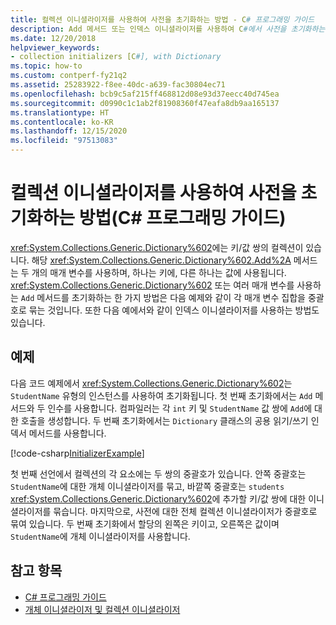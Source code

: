 ```yaml
---
title: 컬렉션 이니셜라이저를 사용하여 사전을 초기화하는 방법 - C# 프로그래밍 가이드
description: Add 메서드 또는 인덱스 이니셜라이저를 사용하여 C#에서 사전을 초기화하는 방법에 대해 알아봅니다. 이 예제에서는 두 가지 옵션을 모두 보여줍니다.
ms.date: 12/20/2018
helpviewer_keywords:
- collection initializers [C#], with Dictionary
ms.topic: how-to
ms.custom: contperf-fy21q2
ms.assetid: 25283922-f8ee-40dc-a639-fac30804ec71
ms.openlocfilehash: bcb9c5af215ff468812d08e93d37eecc40d745ea
ms.sourcegitcommit: d0990c1c1ab2f81908360f47eafa8db9aa165137
ms.translationtype: HT
ms.contentlocale: ko-KR
ms.lasthandoff: 12/15/2020
ms.locfileid: "97513083"
---
```

# <a name="how-to-initialize-a-dictionary-with-a-collection-initializer-c-programming-guide"></a>컬렉션 이니셜라이저를 사용하여 사전을 초기화하는 방법(C# 프로그래밍 가이드)

<xref:System.Collections.Generic.Dictionary%602>에는 키/값 쌍의 컬렉션이 있습니다. 해당 <xref:System.Collections.Generic.Dictionary%602.Add%2A> 메서드는 두 개의 매개 변수를 사용하며, 하나는 키에, 다른 하나는 값에 사용됩니다. <xref:System.Collections.Generic.Dictionary%602> 또는 여러 매개 변수를 사용하는 `Add` 메서드를 초기화하는 한 가지 방법은 다음 예제와 같이 각 매개 변수 집합을 중괄호로 묶는 것입니다. 또한 다음 예에서와 같이 인덱스 이니셜라이저를 사용하는 방법도 있습니다.

## <a name="example"></a>예제

다음 코드 예제에서 <xref:System.Collections.Generic.Dictionary%602>는 `StudentName` 유형의 인스턴스를 사용하여 초기화됩니다.  첫 번째 초기화에서는 `Add` 메서드와 두 인수를 사용합니다. 컴파일러는 각 `int` 키 및 `StudentName` 값 쌍에 `Add`에 대한 호출을 생성합니다. 두 번째 초기화에서는 `Dictionary` 클래스의 공용 읽기/쓰기 인덱서 메서드를 사용합니다.

[!code-csharp[InitializerExample](../../../../samples/snippets/csharp/programming-guide/classes-and-structs/object-collection-initializers/HowToDictionaryInitializer.cs#HowToDictionaryInitializer)]  

첫 번째 선언에서 컬렉션의 각 요소에는 두 쌍의 중괄호가 있습니다. 안쪽 중괄호는 `StudentName`에 대한 개체 이니셜라이저를 묶고, 바깥쪽 중괄호는 `students` <xref:System.Collections.Generic.Dictionary%602>에 추가할 키/값 쌍에 대한 이니셜라이저를 묶습니다. 마지막으로, 사전에 대한 전체 컬렉션 이니셜라이저가 중괄호로 묶여 있습니다. 두 번째 초기화에서 할당의 왼쪽은 키이고, 오른쪽은 값이며 `StudentName`에 개체 이니셜라이저를 사용합니다.

## <a name="see-also"></a>참고 항목

- [C# 프로그래밍 가이드](../index.md)
- [개체 이니셜라이저 및 컬렉션 이니셜라이저](./object-and-collection-initializers.md)
